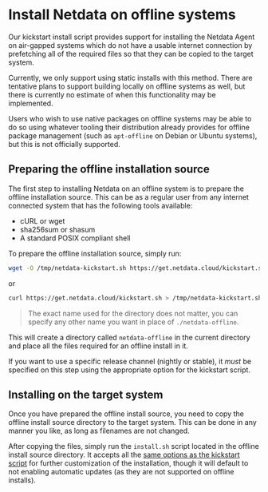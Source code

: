 # Install Netdata on offline systems

Our kickstart install script provides support for installing the Netdata Agent on air-gapped systems which do not have a usable internet connection by prefetching all of the required files so that they can be copied to the target system.

Currently, we only support using static installs with this method. There are tentative plans to support building locally on offline systems as well, but there is currently no estimate of when this functionality may be implemented.

Users who wish to use native packages on offline systems may be able to do so using whatever tooling their distribution already provides for offline package management (such as `apt-offline` on Debian or Ubuntu systems),
 but this is not officially supported.

## Preparing the offline installation source

The first step to installing Netdata on an offline system is to prepare the offline installation source. This can
be as a regular user from any internet connected system that has the following tools available:

- cURL or wget
- sha256sum or shasum
- A standard POSIX compliant shell

To prepare the offline installation source, simply run:

```bash
wget -O /tmp/netdata-kickstart.sh https://get.netdata.cloud/kickstart.sh && sh /tmp/netdata-kickstart.sh --prepare-offline-install-source ./netdata-offline
```

or

```bash
curl https://get.netdata.cloud/kickstart.sh > /tmp/netdata-kickstart.sh && sh /tmp/netdata-kickstart.sh --prepare-offline-install-source ./netdata-offline
```

> The exact name used for the directory does not matter, you can specify any other name you want in place of `./netdata-offline`.

This will create a directory called `netdata-offline` in the current directory and place all the files required for an offline install in it.

If you want to use a specific release channel (nightly or stable), it _must_ be specified on this step using the
appropriate option for the kickstart script.

## Installing on the target system

Once you have prepared the offline install source, you need to copy the offline install source directory to the
target system. This can be done in any manner you like, as long as filenames are not changed.

After copying the files, simply run the `install.sh` script located in the
offline install source directory. It accepts all the [same options as the kickstart script](/packaging/installer/methods/kickstart.md#optional-parameters-to-alter-your-installation) for further
customization of the installation, though it will default to not enabling automatic updates (as they are not
supported on offline installs).
<!--stackedit_data:
eyJoaXN0b3J5IjpbMTQ0MzU3OTM2NiwtMTY0MzEzNTUxNF19
-->